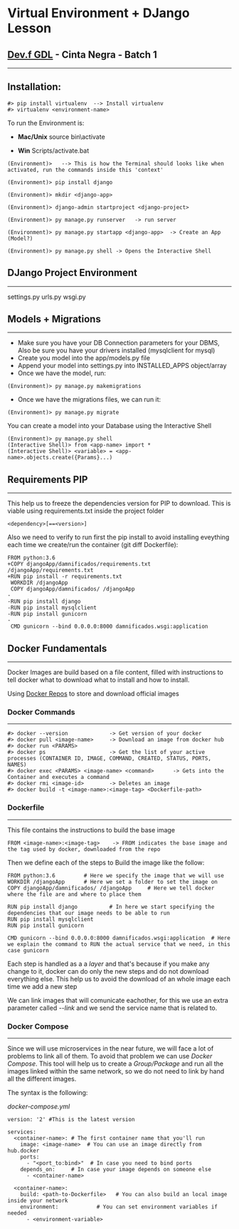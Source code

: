 # Virtual Environment + DJango Lesson
## [Dev.f GDL](https://www.devf.mx/guadalajara) - Cinta Negra - Batch 1
-----------------

**Installation:**
-----------------

```
#> pip install virtualenv  --> Install virtualenv
#> virtualenv <environment-name>
```

To run the Environment is:

- **Mac/Unix**
source bin\activate

- **Win**
Scripts/activate.bat

```
(Environment)>   --> This is how the Terminal should looks like when activated, run the commands inside this 'context'

(Environment)> pip install django

(Environment)> mkdir <django-app>

(Environment)> django-admin startproject <django-project>  

(Environment)> py manage.py runserver   -> run server

(Environment)> py manage.py startapp <django-app>  -> Create an App (Model?)

(Environment)> py manage.py shell -> Opens the Interactive Shell

```

## DJango Project Environment
-------------------------

settings.py
urls.py
wsgi.py


## Models + Migrations
---------------------

- Make sure you have your DB Connection parameters for your DBMS, Also be sure you have your drivers installed (mysqlclient for mysql)
- Create you model into the app/models.py file
- Append your model into settings.py into INSTALLED_APPS object/array
- Once we have the model, run:

```
(Environment)> py manage.py makemigrations
```

- Once we have the migrations files, we can run it:

```
(Environment)> py manage.py migrate   
```

You can create a model into your Database using the Interactive Shell

```
(Environment)> py manage.py shell
(Interactive Shell)> from <app-name> import *
(Interactive Shell)> <variable> = <app-name>.objects.create({Params}...)
```

## Requirements PIP
----------

This help us to freeze the dependencies version for PIP to download. This is viable using requirements.txt inside the 
project folder

```
<dependency>[==<version>]
```

Also we need to verify to run first the pip install to avoid installing eveything each time we create/run the container
(git diff Dockerfile):
```
FROM python:3.6
+COPY djangoApp/damnificados/requirements.txt /djangoApp/requirements.txt
+RUN pip install -r requirements.txt
 WORKDIR /djangoApp
 COPY djangoApp/damnificados/ /djangoApp
-
-RUN pip install django
-RUN pip install mysqlclient
-RUN pip install gunicorn
-
 CMD gunicorn --bind 0.0.0.0:8000 damnificados.wsgi:application

```

## Docker Fundamentals 
----------


Docker Images are build based on a file content, filled with instructions to tell docker what to download
what to install and how to install.

Using [Docker Repos](https://hub.docker.com) to store and download official images

### Docker Commands
---------

```
#> docker --version             -> Get version of your docker
#> docker pull <image-name>     -> Download an image from docker hub   
#> docker run <PARAMS>
#> docker ps                    -> Get the list of your active processes (CONTAINER ID, IMAGE, COMMAND, CREATED, STATUS, PORTS, NAMES)
#> docker exec <PARAMS> <image-name> <command>      -> Gets into the Container and executes a command
#> docker rmi <image-id>        -> Deletes an image
#> docker build -t <image-name>:<image-tag> <Dockerfile-path>

```

### Dockerfile
--------

This file contains the instructions to build the base image

```
FROM <image-name>:<image-tag>    -> FROM indicates the base image and the tag used by docker, downloaded from the repo

```

Then we define each of the steps to Build the image like the follow:
```
FROM python:3.6         # Here we specify the image that we will use
WORKDIR /djangoApp      # Here we set a folder to set the image on
COPY djangoApp/damnificados/ /djangoApp     # Here we tell docker where the file are and where to place them

RUN pip install django          # In here we start specifying the dependencies that our image needs to be able to run
RUN pip install mysqlclient
RUN pip install gunicorn

CMD gunicorn --bind 0.0.0.0:8000 damnificados.wsgi:application  # Here we explain the command to RUN the actual service that we need, in this case gunicorn
```

Each step is handled as a a _layer_ and that's because if you make any change to it, docker can do only the new steps and do not download everything else.
This help us to avoid the download of an whole image each time we add a new step

We can link images that will comunicate eachother, for this we use an extra parameter called *--link <service-name>* and we send the service name
that is related to.

### Docker Compose
-------

Since we will use microservices in the near future, we will face a lot of problems to link all of them. To avoid that problem we can use *Docker Compose*.
This tool will help us to create a _Group/Package_ and run all the images linked within the same network, so we do not need to link by hand all the different images.

The syntax is the following:

*docker-compose.yml*

```
version: '2' #This is the latest version

services:
  <container-name>: # The first container name that you'll run
    image: <image-name>  # You can use an image directly from hub.docker
    ports:
      - "<port_to:bind>"  # In case you need to bind ports
    depends_on:     # In case your image depends on someone else
      - <container-name>  

  <container-name>:
    build: <path-to-Dockerfile>   # You can also build an local image inside your network
    environment:            # You can set environment variables if needed
      - <environment-variable>   
```
